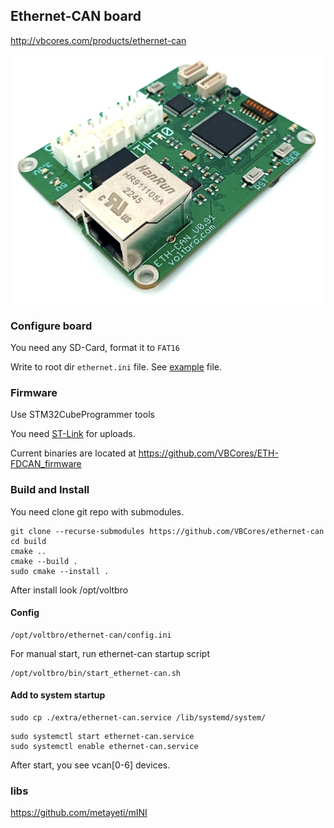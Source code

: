 ## Ethernet-CAN board


http://vbcores.com/products/ethernet-can


![Ethernet-CAN](./extra/images/ethernet-can.png)

### Configure board

You need any SD-Card, format it to ```FAT16```

Write to root dir ```ethernet.ini``` file. See [example](./extra/SD-card/ethernet.ini) file.

### Firmware

Use STM32CubeProgrammer tools

You need [ST-Link](https://vbcores.tilda.ws/products/vb-stlink) for uploads.

Current binaries are located at https://github.com/VBCores/ETH-FDCAN_firmware 

### Build and Install

You need clone git repo with submodules.

```
git clone --recurse-submodules https://github.com/VBCores/ethernet-can
cd build
cmake ..
cmake --build .
sudo cmake --install .
```
After install look /opt/voltbro


#### Config

```
/opt/voltbro/ethernet-can/config.ini
```

For manual start, run ethernet-can startup script 
```
/opt/voltbro/bin/start_ethernet-can.sh
```

#### Add to system startup

```
sudo cp ./extra/ethernet-can.service /lib/systemd/system/
```

```
sudo systemctl start ethernet-can.service
sudo systemctl enable ethernet-can.service
```

After start, you see vcan[0-6] devices.


### libs
https://github.com/metayeti/mINI
